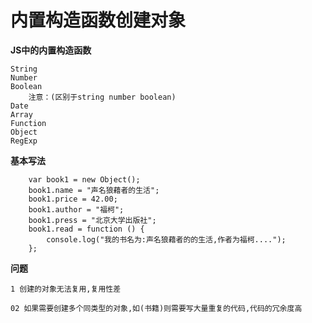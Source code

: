 # 内置构造函数创建对象

**JS中的内置构造函数**
```
String
Number
Boolean
    注意：(区别于string number boolean)
Date
Array
Function
Object
RegExp
```

**基本写法**
```
    var book1 = new Object();
    book1.name = "声名狼藉者的生活";
    book1.price = 42.00;
    book1.author = "福柯";
    book1.press = "北京大学出版社";
    book1.read = function () {
        console.log("我的书名为:声名狼藉者的的生活,作者为福柯....");
    };
```

**问题**

`1 创建的对象无法复用,复用性差`

`02 如果需要创建多个同类型的对象,如(书籍)则需要写大量重复的代码,代码的冗余度高`
